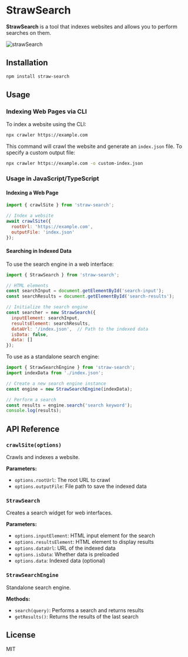 # StrawSearch

**StrawSearch** is a tool that indexes websites and allows you to perform searches on them.

![strawSearch](https://github.com/user-attachments/assets/9dda99cc-a528-450a-9993-3bf64b8c5ed9)

## Installation

```bash
npm install straw-search
```

## Usage

### Indexing Web Pages via CLI

To index a website using the CLI:

```bash
npx crawler https://example.com
```

This command will crawl the website and generate an `index.json` file. To specify a custom output file:

```bash
npx crawler https://example.com -o custom-index.json
```

### Usage in JavaScript/TypeScript

#### Indexing a Web Page

```js
import { crawlSite } from 'straw-search';

// Index a website
await crawlSite({
  rootUrl: 'https://example.com',
  outputFile: 'index.json'
});
```

#### Searching in Indexed Data

To use the search engine in a web interface:

```js
import { StrawSearch } from 'straw-search';

// HTML elements
const searchInput = document.getElementById('search-input');
const searchResults = document.getElementById('search-results');

// Initialize the search engine
const searcher = new StrawSearch({
  inputElement: searchInput,
  resultsElement: searchResults,
  dataUrl: '/index.json',  // Path to the indexed data
  isData: false,
  data: []
});
```

To use as a standalone search engine:

```js
import { StrawSearchEngine } from 'straw-search';
import indexData from './index.json';

// Create a new search engine instance
const engine = new StrawSearchEngine(indexData);

// Perform a search
const results = engine.search('search keyword');
console.log(results);
```

## API Reference

### `crawlSite(options)`

Crawls and indexes a website.

**Parameters:**

* `options.rootUrl`: The root URL to crawl
* `options.outputFile`: File path to save the indexed data

### `StrawSearch`

Creates a search widget for web interfaces.

**Parameters:**

* `options.inputElement`: HTML input element for the search
* `options.resultsElement`: HTML element to display results
* `options.dataUrl`: URL of the indexed data
* `options.isData`: Whether data is preloaded
* `options.data`: Indexed data (optional)

### `StrawSearchEngine`

Standalone search engine.

**Methods:**

* `search(query)`: Performs a search and returns results
* `getResults()`: Returns the results of the last search

## License

MIT
